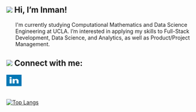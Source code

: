 <h2>   <img src= "https://media.giphy.com/media/l1J9FPSDICtf7lHtC/giphy.gif" width = "25px"> Hi, I’m Inman! </h2> 
<ul>I'm currently studying Computational Mathematics and Data Science Engineering at UCLA. I’m interested in applying my skills to Full-Stack Development, Data Science, and Analytics, as well as Product/Project Management.</ul>

<h2><img src="https://media.giphy.com/media/cjzVpCjVvXgxYGzRGS/giphy.gif" width="25px"> Connect with me:</h2>
<a href="https://www.linkedin.com/in/inman-costa-436410256" target="blank"><img align="center" src="https://github.com/edent/SuperTinyIcons/blob/master/images/svg/linkedin.svg" alt="inman-costa" height="30" width="40" /></a>

<div style="height: 20px;"></div>
<!-- Add some space here -->

  [![Top Langs](https://github-readme-stats.vercel.app/api/top-langs/?username=inmancosta&layout=compact&theme=dark&hide_border=true&&bg_color=0d1117&langs_count=8)](https://github.com/inmancosta/github-readme-stats)

  
<!---
inmancosta/inmancosta is a ✨ special ✨ repository because its `README.md` (this file) appears on your GitHub profile.
You can click the Preview link to take a look at your changes.
--->
